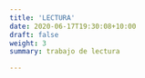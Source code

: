 ```yaml
---
title: 'LECTURA'
date: 2020-06-17T19:30:08+10:00
draft: false
weight: 3
summary: trabajo de lectura

---
```























